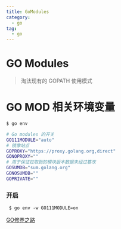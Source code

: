 ```yaml
---
title: GoModules
category:
  - go
tag:
  - go
---
```


# GO Modules

> 淘汰现有的 GOPATH 使用模式

# GO MOD 相关环境变量

```bash
$ go env

# Go modules 的开关
GO111MODULE="auto"
# 镜像站点
GOPROXY="https://proxy.golang.org,direct"
GONOPROXY=""
# 用于保证拉取到的模块版本数据未经过篡改
GOSUMDB="sum.golang.org"
GONOSUMDB=""
GOPRIVATE=""
```

### 开启
```
 $ go env -w GO111MODULE=on
```

[GO修养之路](https://www.yuque.com/aceld/golang/ithv8f)